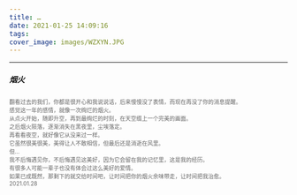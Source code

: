 ```yaml
---
title: …
date: 2021-01-25 14:09:16
tags:
cover_image: images/WZXYN.JPG
---
```

---
##### 烟火
<font face="" size=1.5 color=#646464>翻看过去的我们，你都是很开心和我说说话，后来慢慢没了表情，而现在再没了你的消息提醒。</br>感觉这一年的感情，就像一次绚烂的烟火。</br>从点火开始，随即升空，再到最绚烂的时刻，在天空缀上一个完美的画面。</br>之后烟火陨落，逐渐消失在黑夜里，尘埃落定。</br>再看看夜空，就好像它从没来过一样。</br>它虽然很美很美，美得让人不敢相信，但最后还是消逝在风里。</br>但…</br>我不后悔遇见你，不后悔遇见这美好，因为它会留在我的记忆里，这是我的经历。</br>有很多人可能一辈子也没有体会过这么美好的爱情。</br>如果已成既然，那剩下的就交给时间吧，让时间把你的烟火余味带走，让时间把我治愈。</br>2021.01.28</font>
